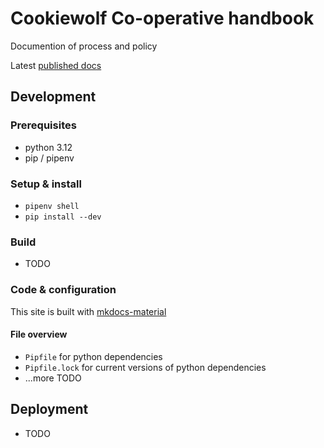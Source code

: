 # Cookiewolf Co-operative handbook

Documention of process and policy

Latest [published docs](https://)

## Development
### Prerequisites

- python 3.12
- pip / pipenv

### Setup & install

- `pipenv shell`
- `pip install --dev`

### Build

- TODO

### Code & configuration

This site is built with [mkdocs-material](https://squidfunk.github.io/mkdocs-material)

#### File overview

- `Pipfile` for python dependencies
- `Pipfile.lock` for current versions of python dependencies
- ...more TODO

## Deployment

- TODO
